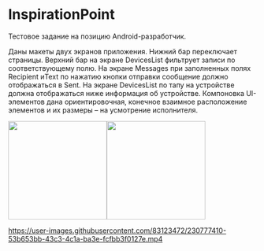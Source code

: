 ﻿# InspirationPoint
 
 Тестовое задание на позицию Android-разработчик.

Даны макеты двух экранов приложения. 
Нижний бар переключает страницы.
Верхний бар на экране DevicesList фильтрует записи по соответствующему полю.
На экране Messages при заполненных полях Recipient иText по нажатию кнопки отправки сообщение должно отображаться в Sent.
На экране DevicesList по тапу на устройстве должна отображаться ниже информация об устройстве.
Компоновка UI-элементов дана ориентировочная, конечное взаимное расположение элементов и их размеры – на усмотрение исполнителя. 

<img src="https://user-images.githubusercontent.com/83123472/230777097-4f8b6df3-db43-40ca-8ec6-1b55fd37057b.jpg" width="200"><img src="https://user-images.githubusercontent.com/83123472/230777098-e7dd8a1d-6e77-4651-8236-2d4ee0e99124.jpg" width="200">


https://user-images.githubusercontent.com/83123472/230777410-53b653bb-43c3-4c1a-ba3e-fcfbb3f0127e.mp4

